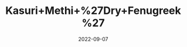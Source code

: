 ---
title: 'Kasuri+Methi+%27Dry+Fenugreek%27'
date: '2022-09-07' 
metatag: '' 
inventory: '0' 
draft: false 
# meta description 
shortDescripton: ''
description: 'Herb'
longdescription: ''
featured: True
# product Price
price: '50.0'
# Product Short Description
shortDescription: ''
productID: '0AA5BBB8-F523-ED11-9968-005056B3A416'
type: 'products'
category: 'Herb' 
thumnailproduct: 'https://aminsaddiquidawakhana.eralive.net/images/products/0AA5BBB8-F523-ED11-9968-005056B3A4161.png' 
images:
  - image: 'images/products/0AA5BBB8-F523-ED11-9968-005056B3A4161.png'  
Variants:
---